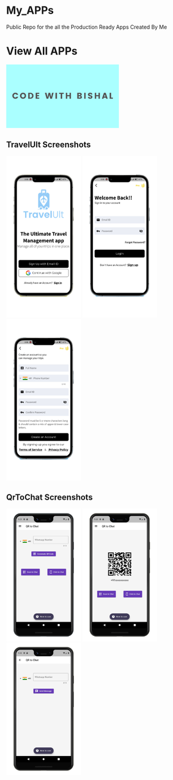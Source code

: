 # My_APPs
Public Repo for the all the Production Ready Apps Created By Me

# View All APPs

<a href="https://play.google.com/store/apps/dev?id=7467024670640010287"><img src="https://github.com/CodeWithBishal/MY_APPS/raw/main/screenshot.webp" width="60%" height="30%"></a>

## TravelUlt Screenshots

<p float="left">
  <img src="https://github.com/CodeWithBishal/MY_APPS/blob/main/TravelUlt/APP_Screenshot/My%20project%20(10).png" width="200" />
  <img src="https://github.com/CodeWithBishal/MY_APPS/blob/main/TravelUlt/APP_Screenshot/My%20project%20(11).png" width="200" /> 
  <img src="https://github.com/CodeWithBishal/MY_APPS/blob/main/TravelUlt/APP_Screenshot/My%20project%20(12).png" width="200" />
</p>

## QrToChat Screenshots

<p float="left">
  <img src="https://github.com/CodeWithBishal/MY_APPS/blob/main/QrToChat/APP_Screenshot/1.png" width="200" />
  <img src="https://github.com/CodeWithBishal/MY_APPS/blob/main/QrToChat/APP_Screenshot/2.png" width="200" /> 
  <img src="https://github.com/CodeWithBishal/MY_APPS/blob/main/QrToChat/APP_Screenshot/3.png" width="200" />
</p>